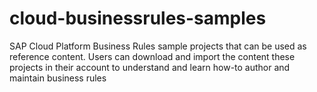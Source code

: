 # cloud-businessrules-samples
SAP Cloud Platform Business Rules sample projects that can be used as reference content. Users can download and import the content these projects in their account to understand and learn how-to author and maintain business rules
